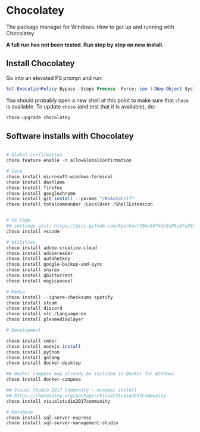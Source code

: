 # Chocolatey

The package manager for Windows. How to get up and running with Chocolatey.

**A full run has not been tested. Run step by step on new install.**

## Install Chocolatey

Go into an elevated PS prompt and run:

```powershell
Set-ExecutionPolicy Bypass -Scope Process -Force; iex ((New-Object System.Net.WebClient).DownloadString('https://chocolatey.org/install.ps1'))
```

You should probably open a new shell at this point to make sure that `choco` is available. To update `choco` (and test that it is available), do:

```powershell
choco upgrade chocolatey
```

## Software installs with Chocolatey

```powershell

# Global confirmation
choco feature enable -n allowGlobalConfirmation

# Core
choco install microsoft-windows-terminal
choco install dashlane
choco install firefox
choco install googlechrome
choco install git.install --params "/NoAutoCrlf"
choco install totalcommander /LocalUser /ShellExtension


# VS Code
## settings gist: https://gist.github.com/kparkov/19ec6574dc9a55a4fe3607a58b6cf398
choco install vscode

# Utilities
choco install adobe-creative-cloud
choco install adobereader
choco install autohotkey
choco install google-backup-and-sync
choco install sharex
choco install qbittorrent
choco install magicavoxel

# Media
choco install --ignore-checksums spotify
choco install steam
choco install discord
choco install vlc /Language:en
choco install plexmediaplayer

# Development

choco install cmder
choco install nodejs.install
choco install python
choco install golang
choco install docker-desktop

## Docker compose may already be included in Docker for Windows
choco install docker-compose

## Visual Studio 2017 Community - minimal install
## https://chocolatey.org/packages/VisualStudio2017Community
choco install visualstudio2017community

# Database
choco install sql-server-express
choco install sql-server-management-studio
```
